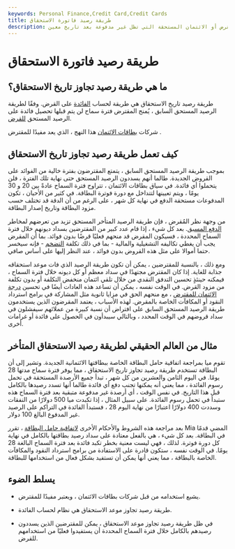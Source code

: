 ```yaml
---
keywords: Personal Finance,Credit Card,Credit Cards
title: طريقة رصيد فاتورة الاستحقاق
description: تحسب طريقة رصيد تجاوز تاريخ الاستحقاق رسوم الفائدة بناءً على رسوم القرض أو الائتمان المستحقة التي تظل غير مدفوعة بعد تاريخ معين.
---
```


# طريقة رصيد فاتورة الاستحقاق
## ما هي طريقة رصيد تجاوز تاريخ الاستحقاق؟

طريقة رصيد تاريخ الاستحقاق هي طريقة لحساب [الفائدة](/interest) على القرض. وفقًا لطريقة الرصيد المستحق السابق ، يُمنح المقترض فترة سماح لن يتم قبلها تحصيل فائدة على الرصيد المستحق [للقرض](/loan).

شركات [بطاقات الائتمان](/creditcard) هذا النهج ، الذي يعد مفيدًا للمقترض .

## كيف تعمل طريقة رصيد تجاوز تاريخ الاستحقاق

بموجب طريقة الرصيد المستحق السابق ، يتمتع المقترضون بفترة خالية من الفوائد على القروض الجديدة. طالما أنهم يسددون الرصيد المستحق حتى نهاية تلك الفترة ، فلن يتحملوا أي فائدة. في سياق بطاقات الائتمان ، تتراوح فترة السماح عادةً بين 20 و 30 يومًا ، ويتم تعيينها لتتداخل مع دورة فوترة البطاقة. في كثير من الأحيان ، تكون المدفوعات مستحقة الدفع في نهاية كل شهر ، على الرغم من أن الدقة قد تختلف حسب مزود البطاقة وتاريخ إصدار البطاقة.

من وجهة نظر المُقرض ، فإن طريقة الرصيد المتأخر المستحق تزيد من تعرضهم لمخاطر [الدفع المسبق](/prepayment). بعد كل شيء ، إذا قام عدد كبير من المقترضين بسداد ديونهم خلال فترة السماح المحددة ، فسيكون المقرض قد منحهم فعليًا قرضًا بدون فوائد. بما أن المقرض يجب أن يغطي تكاليفه التشغيلية والمالية - بما في ذلك تكلفة [التضخم](/inflation) - فإنه سيخسر حتما أموالا على مثل هذه القروض بدون فوائد ، عند النظر إليها على أساس صافي.

ومع ذلك ، بالنسبة للمقترضين ، يمكن أن تكون طريقة الرصيد الذي فات موعد استحقاقه جذابة للغاية. إذا كان المقترض مجتهدًا في سداد معظم أو كل ديونه خلال فترة السماح ، فيمكنه حينئذٍ تحسين التدفق النقدي من خلال تلقي ائتمان منخفض التكلفة أو بدون تكلفة من مزود القرض. في الوقت نفسه ، يمكن أن تساعد هذه العادات أيضًا في تحسين [درجة](/credit_scoring) [الائتمان للمقترض](/credit_scoring) ، مع منحهم الحق في مزايا ثانوية مثل المشاركة في برامج استرداد النقود أو المكافآت الخاصة بالمقرض. لهذه الأسباب ، يعتمد المقرضون الذين يستخدمون طريقة الرصيد المستحق السابق على افتراض أن نسبة كبيرة من عملائهم سيفشلون في سداد قروضهم في الوقت المحدد ، وبالتالي سيبدأون في الحصول على فائدة أو غرامات أخرى.

## مثال من العالم الحقيقي لطريقة رصيد الاستحقاق المتأخر

تقوم ميا بمراجعة اتفاقية حامل البطاقة الخاصة ببطاقتها الائتمانية الجديدة. وتشير إلى أن البطاقة تستخدم طريقة رصيد تجاوز تاريخ الاستحقاق ، مما يوفر فترة سماح مدتها 28 يومًا. في اليوم الثامن والعشرين من كل شهر ، تبدأ جميع الأرصدة المستحقة في تحمل رسوم الفائدة ، مما يعني أنه يمكنها تجنب دفع أي فائدة طالما أنها تسدد رصيدها بالكامل قبل هذا التاريخ. في نفس الوقت ، أي أرصدة غير مدفوعة متبقية بعد فترة السماح هذه ستبدأ في تحمل رسوم الفائدة. على سبيل المثال ، إذا تكبدت ميا 500 دولارًا من النفقات وسددت 400 دولارًا اعتبارًا من نهاية اليوم 28 ، فستبدأ الفائدة في التراكم على الرصيد غير المدفوع البالغ 100 دولار.

بعد مراجعة هذه الشروط والأحكام الأخرى [لاتفاقية حامل البطاقة](/terms-and-conditions-credit-card) ، تقرر Mia المضي قدمًا في البطاقة. بعد كل شيء ، هي بالفعل معتادة على سداد رصيد بطاقتها بالكامل في نهاية كل دورة فوترة. لذلك ، فهي ليست معنية بخطر تكبد فائدة بعد فترة السماح البالغة 28 يومًا. في الوقت نفسه ، ستكون قادرة على الاستفادة من برامج استرداد النقود والمكافآت الخاصة بالبطاقة ، مما يعني أنها يمكن أن تستفيد بشكل فعال من استخدامها للبطاقة.

## يسلط الضوء

- يشيع استخدامه من قبل شركات بطاقات الائتمان ، ويعتبر مفيدًا للمقترض.

- طريقة رصيد تجاوز موعد الاستحقاق هي نظام لحساب الفائدة.

- في ظل طريقة رصيد تجاوز موعد الاستحقاق ، يمكن للمقترضين الذين يسددون رصيدهم بالكامل خلال فترة السماح المحددة أن يستفيدوا فعليًا من استخدامهم للقرض.

